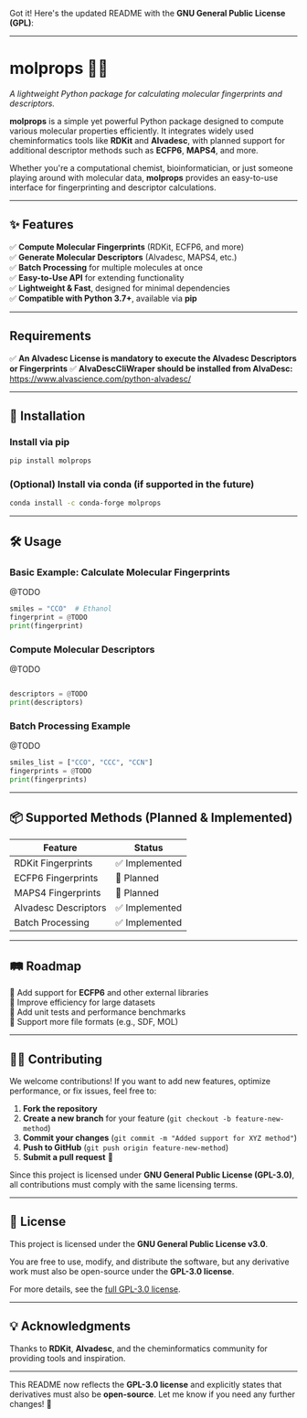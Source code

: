 Got it! Here's the updated README with the **GNU General Public License (GPL)**:

---

# **molprops** 🧪🔬

*A lightweight Python package for calculating molecular fingerprints and descriptors.*

**molprops** is a simple yet powerful Python package designed to compute various molecular properties efficiently. It integrates widely used cheminformatics tools like **RDKit** and **Alvadesc**, with planned support for additional descriptor methods such as **ECFP6**, **MAPS4**, and more.

Whether you're a computational chemist, bioinformatician, or just someone playing around with molecular data, **molprops** provides an easy-to-use interface for fingerprinting and descriptor calculations.

---

## **✨ Features**

✅ **Compute Molecular Fingerprints** (RDKit, ECFP6, and more)\
✅ **Generate Molecular Descriptors** (Alvadesc, MAPS4, etc.)\
✅ **Batch Processing** for multiple molecules at once\
✅ **Easy-to-Use API** for extending functionality\
✅ **Lightweight & Fast**, designed for minimal dependencies\
✅ **Compatible with Python 3.7+**, available via **pip**

---

## **Requirements**

✅ **An Alvadesc License is mandatory to execute the Alvadesc Descriptors or Fingerprints**
✅ **AlvaDescCliWraper should be installed from AlvaDesc:** https://www.alvascience.com/python-alvadesc/

---

## **🚀 Installation**

### **Install via pip**

```bash
pip install molprops
```

### **(Optional) Install via conda (if supported in the future)**

```bash
conda install -c conda-forge molprops
```

---

## **🛠 Usage**

### **Basic Example: Calculate Molecular Fingerprints**
@TODO
```python
smiles = "CCO"  # Ethanol
fingerprint = @TODO
print(fingerprint)
```

### **Compute Molecular Descriptors**
@TODO
```python

descriptors = @TODO
print(descriptors)
```

### **Batch Processing Example**
@TODO
```python
smiles_list = ["CCO", "CCC", "CCN"]
fingerprints = @TODO
print(fingerprints)
```

---

## **📦 Supported Methods (Planned & Implemented)**

| Feature              | Status        |
| -------------------- | ------------- |
| RDKit Fingerprints   | ✅ Implemented |
| ECFP6 Fingerprints   | 🔄 Planned    |
| MAPS4 Fingerprints    | 🔄 Planned    |
| Alvadesc Descriptors | ✅ Implemented |
| Batch Processing     | ✅ Implemented |

---

## **🛤 Roadmap**

🔹 Add support for **ECFP6** and other external libraries\
🔹 Improve efficiency for large datasets\
🔹 Add unit tests and performance benchmarks\
🔹 Support more file formats (e.g., SDF, MOL)

---

## **🧑‍💻 Contributing**

We welcome contributions! If you want to add new features, optimize performance, or fix issues, feel free to:

1. **Fork the repository**
2. **Create a new branch** for your feature (`git checkout -b feature-new-method`)
3. **Commit your changes** (`git commit -m "Added support for XYZ method"`)
4. **Push to GitHub** (`git push origin feature-new-method`)
5. **Submit a pull request** 🚀

Since this project is licensed under **GNU General Public License (GPL-3.0)**, all contributions must comply with the same licensing terms.

---

## **📜 License**

This project is licensed under the **GNU General Public License v3.0**.

You are free to use, modify, and distribute the software, but any derivative work must also be open-source under the **GPL-3.0 license**.

For more details, see the [full GPL-3.0 license](https://www.gnu.org/licenses/gpl-3.0.en.html).

---

## **💡 Acknowledgments**

Thanks to **RDKit**, **Alvadesc**, and the cheminformatics community for providing tools and inspiration.

---

This README now reflects the **GPL-3.0 license** and explicitly states that derivatives must also be **open-source**. Let me know if you need any further changes! 🚀
